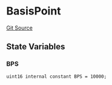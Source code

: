 # BasisPoint
[Git Source](https://github.com/KYRDTeam/ilo-contracts/blob/e40a6cd6fab3cc84638afa793f4d9e791b183158/src/base/BasisPoint.sol)


## State Variables
### BPS

```solidity
uint16 internal constant BPS = 10000;
```



